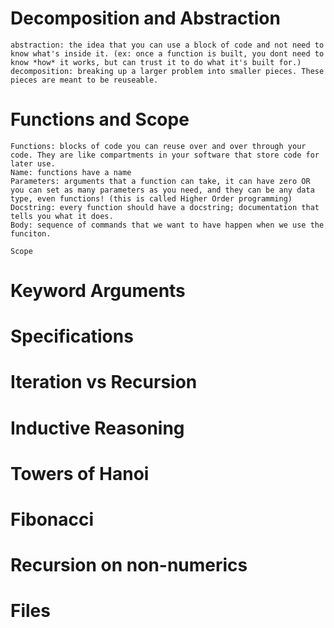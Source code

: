 # Decomposition and Abstraction
    abstraction: the idea that you can use a block of code and not need to know what's inside it. (ex: once a function is built, you dont need to know *how* it works, but can trust it to do what it's built for.)
    decomposition: breaking up a larger problem into smaller pieces. These pieces are meant to be reuseable. 

# Functions and Scope
    Functions: blocks of code you can reuse over and over through your code. They are like compartments in your software that store code for later use. 
    Name: functions have a name 
    Parameters: arguments that a function can take, it can have zero OR you can set as many parameters as you need, and they can be any data type, even functions! (this is called Higher Order programming)
    Docstring: every function should have a docstring; documentation that tells you what it does. 
    Body: sequence of commands that we want to have happen when we use the funciton. 

    Scope 
        

        
# Keyword Arguments
# Specifications
# Iteration vs Recursion
# Inductive Reasoning
# Towers of Hanoi
# Fibonacci
# Recursion on non-numerics
# Files 